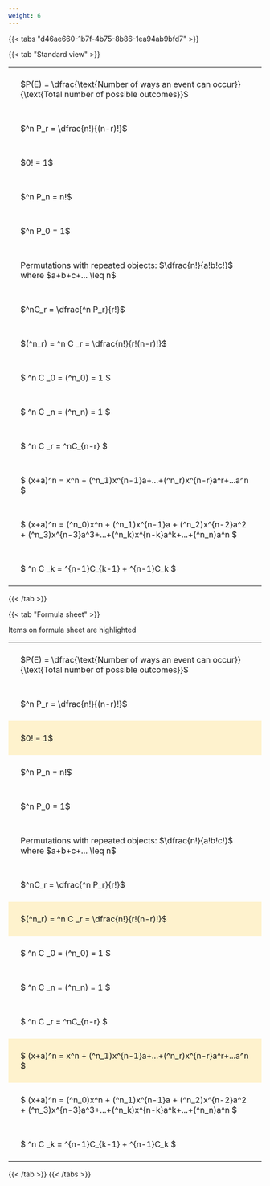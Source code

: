 ```yaml
---
weight: 6
---
```


{{< tabs "d46ae660-1b7f-4b75-8b86-1ea94ab9bfd7" >}}

{{< tab "Standard view" >}}

<style type="text/css">
#T_b7dab th.col_heading {
  text-align: left;
  font-size: 1em;
}
#T_b7dab td {
  text-align: left;
  font-size: 1em;
  padding: 1.5em;
}
</style>
<table id="T_b7dab">
  <thead>
  </thead>
  <tbody>
    <tr>
      <td id="T_b7dab_row0_col0" class="data row0 col0" >$P(E) = \dfrac{\text{Number of ways an event can occur}}{\text{Total number of possible outcomes}}$</td>
    </tr>
    <tr>
      <td id="T_b7dab_row1_col0" class="data row1 col0" >$^n P_r = \dfrac{n!}{(n-r)!}$</td>
    </tr>
    <tr>
      <td id="T_b7dab_row2_col0" class="data row2 col0" >$0! = 1$</td>
    </tr>
    <tr>
      <td id="T_b7dab_row3_col0" class="data row3 col0" >$^n P_n = n!$</td>
    </tr>
    <tr>
      <td id="T_b7dab_row4_col0" class="data row4 col0" >$^n P_0 = 1$</td>
    </tr>
    <tr>
      <td id="T_b7dab_row5_col0" class="data row5 col0" >Permutations with repeated objects: $\dfrac{n!}{a!b!c!}$ where $a+b+c+... \leq n$</td>
    </tr>
    <tr>
      <td id="T_b7dab_row6_col0" class="data row6 col0" >$^nC_r = \dfrac{^n P_r}{r!}$</td>
    </tr>
    <tr>
      <td id="T_b7dab_row7_col0" class="data row7 col0" >$(^n_r) = ^n C _r = \dfrac{n!}{r!(n-r)!}$</td>
    </tr>
    <tr>
      <td id="T_b7dab_row8_col0" class="data row8 col0" >$ ^n C _0 = (^n_0) = 1 $</td>
    </tr>
    <tr>
      <td id="T_b7dab_row9_col0" class="data row9 col0" >$ ^n C _n = (^n_n) = 1 $</td>
    </tr>
    <tr>
      <td id="T_b7dab_row10_col0" class="data row10 col0" >$ ^n C _r = ^nC_{n-r} $</td>
    </tr>
    <tr>
      <td id="T_b7dab_row11_col0" class="data row11 col0" >$ (x+a)^n = x^n + (^n_1)x^{n-1}a+...+(^n_r)x^{n-r}a^r+...a^n    $</td>
    </tr>
    <tr>
      <td id="T_b7dab_row12_col0" class="data row12 col0" >$ (x+a)^n = (^n_0)x^n + (^n_1)x^{n-1}a + (^n_2)x^{n-2}a^2 + (^n_3)x^{n-3}a^3+...+(^n_k)x^{n-k}a^k+...+(^n_n)a^n $</td>
    </tr>
    <tr>
      <td id="T_b7dab_row13_col0" class="data row13 col0" >$ ^n C _k = ^{n-1}C_{k-1} + ^{n-1}C_k $</td>
    </tr>
  </tbody>
</table>
{{< /tab >}}

{{< tab "Formula sheet" >}}

Items on formula sheet are highlighted 
<br>
<style type="text/css">
#T_b6497 th.col_heading {
  text-align: left;
  font-size: 1em;
}
#T_b6497 td {
  text-align: left;
  font-size: 1em;
  padding: 1.5em;
}
#T_b6497_row0_col0, #T_b6497_row1_col0, #T_b6497_row3_col0, #T_b6497_row4_col0, #T_b6497_row5_col0, #T_b6497_row6_col0, #T_b6497_row8_col0, #T_b6497_row9_col0, #T_b6497_row10_col0, #T_b6497_row12_col0, #T_b6497_row13_col0 {
  background-color: rgba(0,0,0,0);
}
#T_b6497_row2_col0, #T_b6497_row7_col0, #T_b6497_row11_col0 {
  background-color: rgba(255,194,10, 0.2);
}
</style>
<table id="T_b6497">
  <thead>
  </thead>
  <tbody>
    <tr>
      <td id="T_b6497_row0_col0" class="data row0 col0" >$P(E) = \dfrac{\text{Number of ways an event can occur}}{\text{Total number of possible outcomes}}$</td>
    </tr>
    <tr>
      <td id="T_b6497_row1_col0" class="data row1 col0" >$^n P_r = \dfrac{n!}{(n-r)!}$</td>
    </tr>
    <tr>
      <td id="T_b6497_row2_col0" class="data row2 col0" >$0! = 1$</td>
    </tr>
    <tr>
      <td id="T_b6497_row3_col0" class="data row3 col0" >$^n P_n = n!$</td>
    </tr>
    <tr>
      <td id="T_b6497_row4_col0" class="data row4 col0" >$^n P_0 = 1$</td>
    </tr>
    <tr>
      <td id="T_b6497_row5_col0" class="data row5 col0" >Permutations with repeated objects: $\dfrac{n!}{a!b!c!}$ where $a+b+c+... \leq n$</td>
    </tr>
    <tr>
      <td id="T_b6497_row6_col0" class="data row6 col0" >$^nC_r = \dfrac{^n P_r}{r!}$</td>
    </tr>
    <tr>
      <td id="T_b6497_row7_col0" class="data row7 col0" >$(^n_r) = ^n C _r = \dfrac{n!}{r!(n-r)!}$</td>
    </tr>
    <tr>
      <td id="T_b6497_row8_col0" class="data row8 col0" >$ ^n C _0 = (^n_0) = 1 $</td>
    </tr>
    <tr>
      <td id="T_b6497_row9_col0" class="data row9 col0" >$ ^n C _n = (^n_n) = 1 $</td>
    </tr>
    <tr>
      <td id="T_b6497_row10_col0" class="data row10 col0" >$ ^n C _r = ^nC_{n-r} $</td>
    </tr>
    <tr>
      <td id="T_b6497_row11_col0" class="data row11 col0" >$ (x+a)^n = x^n + (^n_1)x^{n-1}a+...+(^n_r)x^{n-r}a^r+...a^n    $</td>
    </tr>
    <tr>
      <td id="T_b6497_row12_col0" class="data row12 col0" >$ (x+a)^n = (^n_0)x^n + (^n_1)x^{n-1}a + (^n_2)x^{n-2}a^2 + (^n_3)x^{n-3}a^3+...+(^n_k)x^{n-k}a^k+...+(^n_n)a^n $</td>
    </tr>
    <tr>
      <td id="T_b6497_row13_col0" class="data row13 col0" >$ ^n C _k = ^{n-1}C_{k-1} + ^{n-1}C_k $</td>
    </tr>
  </tbody>
</table>
{{< /tab >}}
{{< /tabs >}}
